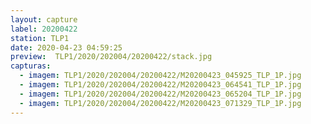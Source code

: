 ```yaml
---
layout: capture
label: 20200422
station: TLP1
date: 2020-04-23 04:59:25
preview:  TLP1/2020/202004/20200422/stack.jpg
capturas:
  - imagem: TLP1/2020/202004/20200422/M20200423_045925_TLP_1P.jpg
  - imagem: TLP1/2020/202004/20200422/M20200423_064541_TLP_1P.jpg
  - imagem: TLP1/2020/202004/20200422/M20200423_065204_TLP_1P.jpg
  - imagem: TLP1/2020/202004/20200422/M20200423_071329_TLP_1P.jpg
---
```

